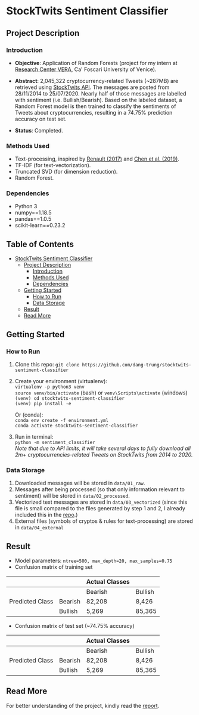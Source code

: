# StockTwits Sentiment Classifier

## Project Description
### Introduction

* **Objective**: Application of Random Forests (project for my intern at [Research Center VERA](https://www.unive.it/pag/35190/), Ca' Foscari University of Venice).
* **Abstract**: 2,045,322 cryptocurrency-related Tweets (~287MB) are retrieved
    using [StockTwits API](https://api.stocktwits.com/developers/docs). The messages
    are posted from 28/11/2014 to 25/07/2020. Nearly half of those messages are 
    labelled with sentiment (i.e. Bullish/Bearish). Based on the labeled dataset, a Random Forest model is then 
    trained to classify the sentiments of Tweets about cryptocurrencies, resulting in a 74.75% prediction accuracy on test set.

* **Status**: Completed.

### Methods Used
* Text-processing, inspired by [Renault (2017)](https://doi.org/10.1016/j.jbankfin.2017.07.002) and [Chen et al. (2019)](https://doi.org/10.2139/ssrn.3398423).
* TF-IDF (for text-vectorization).
* Truncated SVD (for dimension reduction).
* Random Forest.

### Dependencies
* Python 3
* numpy==1.18.5
* pandas==1.0.5
* scikit-learn==0.23.2
## Table of Contents
- [StockTwits Sentiment Classifier](#stocktwits-sentiment-classifier)
  * [Project Description](#project-description)
    + [Introduction](#introduction)
    + [Methods Used](#methods-used)
    + [Dependencies](#dependencies)
  * [Getting Started](#getting-started)
    + [How to Run](#how-to-run)
    + [Data Storage](#data-storage)
  * [Result](#result)
  * [Read More](#read-more)
  
## Getting Started

### How to Run
1. Clone this repo:
`git clone https://github.com/dang-trung/stocktwits-sentiment-classifier`
2. Create your environment (virtualenv):  
`virtualenv -p python3 venv`  
`source venv/bin/activate` (bash) or `venv\Scripts\activate` (windows)   
`(venv) cd stocktwits-sentiment-classifier`  
`(venv) pip install -e`  
  
    Or (conda):  
`conda env create -f environment.yml`  
`conda activate stocktwits-sentiment-classifier`  
3. Run in terminal:  
`python -m sentiment_classifier`  
    _Note that due to API limits, it will take several days to fully download all 2m+
    cryptocurrencies-related Tweets on StockTwits from 2014 to 2020._

### Data Storage
1. Downloaded messages will be stored in `data/01_raw`.
2. Messages after being processed (so that only information relevant to sentiment) 
will be stored in `data/02_processed`.
3. Vectorized text messages are stored in `data/03_vectorized` (since this file is 
small compared to the files generated by step 1 and 2, I already included this in the [repo](https://github.com/dang-trung/stocktwits-sentiment-classifier/tree/master/data/03_vectorized).)
4. External files (symbols of cryptos & rules for text-processing) are stored in `data/04_external`

## Result
* Model parameters: `ntree=500, max_depth=20, max_samples=0.75`
* Confusion matrix of training set

|                 |         | Actual Classes |         |
|-----------------|---------|----------------|---------|
|                 |         | Bearish        | Bullish |
| Predicted Class | Bearish | 82,208         | 8,426   |
|                 | Bullish | 5,269          | 85,365  |

* Confusion matrix of test set (~74.75% accuracy)

|                 |         | Actual Classes |         |
|-----------------|---------|----------------|---------|
|                 |         | Bearish        | Bullish |
| Predicted Class | Bearish | 82,208         | 8,426   |
|                 | Bullish | 5,269          | 85,365  |

## Read More
For better understanding of the project, kindly read the [report]([https://github.com/dang-trung/stocktwits-sentiment-classifier/blob/master/reports/final_report.pdf]).
